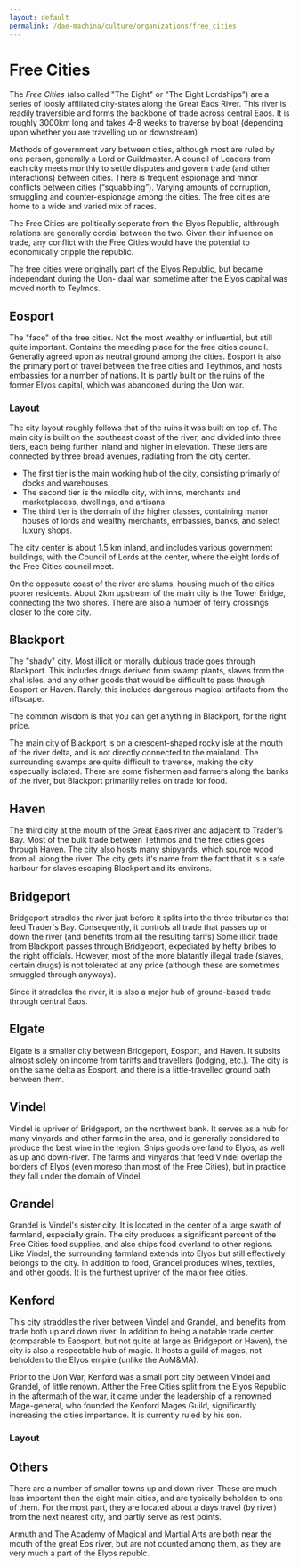 ```yaml
---
layout: default
permalink: /dae-machina/culture/organizations/free_cities
---
```


# Free Cities

The *Free Cities* (also called "The Eight" or "The Eight Lordships") are a series of loosly affiliated city-states along the Great Eaos River.
This river is readily traversible and forms the backbone of trade across central Eaos.
It is roughly 3000km long and takes 4-8 weeks to traverse by boat (depending upon whether you are travelling up or downstream)

Methods of government vary between cities, although most are ruled by one person, generally a Lord or Guildmaster. 
A council of Leaders from each city meets monthly to settle disputes and govern trade (and other interactions) between cities. There is frequent espionage and minor conflicts between cities (“squabbling”). 
Varying amounts of corruption, smuggling and counter-espionage among the cities. The free cities are home to a wide and varied mix of races. 

The Free Cities are politically seperate from the Elyos Republic, althrough relations are generally cordial between the two. Given their influence on trade, 
any conflict with the Free Cities would have the potential to economically cripple the republic.

The free cities were originally part of the Elyos Republic, but became independant during the Uon-'daal war, sometime after the Elyos capital was moved north to Teylmos.

## Eosport

The "face" of the free cities. Not the most wealthy or influential, but still quite important. Contains the meeding place for the free cities council.
Generally agreed upon as neutral ground among the cities. 
Eosport is also the primary port of travel between the free cities and Teythmos, and hosts embassies for a number of nations.
It is partly built on the ruins of the former Elyos capital, which was abandoned during the Uon war.

### Layout

The city layout roughly follows that of the ruins it was built on top of.
The main city is built on the southeast coast of the river, and divided into three tiers, each being further inland and higher in elevation.
These tiers are connected by three broad avenues, radiating from the city center.
 - The first tier is the main working hub of the city, consisting primarly of docks and warehouses.
 - The second tier is the middle city, with inns, merchants and marketplacess, dwellings, and artisans.
 - The third tier is the domain of the higher classes, containing manor houses of lords and wealthy merchants, embassies, banks, and select luxury shops.

The city center is about 1.5 km inland, and includes various government buildings, with the Council of Lords at the center, where the eight lords of the Free Cities council meet.

On the opposute coast of the river are slums, housing much of the cities poorer residents.
About 2km upstream of the main city is the Tower Bridge, connecting the two shores.
There are also a number of ferry crossings closer to the core city.

## Blackport

The "shady" city. Most illicit or morally dubious trade goes through Blackport. This includes drugs derived from swamp plants, slaves from the xhal isles, and any other goods 
that would be difficult to pass through Eosport or Haven. Rarely, this includes dangerous magical artifacts from the riftscape.

The common wisdom is that you can get anything in Blackport, for the right price.

The main city of Blackport is on a crescent-shaped rocky isle at the mouth of the river delta, and is not directly connected to the mainland. The surrounding swamps are quite difficult to traverse, making the city especually isolated.
There are some fishermen and farmers along the banks of the river, but Blackport primarilly relies on trade for food.

## Haven

The third city at the mouth of the Great Eaos river and adjacent to Trader's Bay. Most of the bulk trade between Tethmos and the free cities goes through Haven. 
The city also hosts many shipyards, which source wood from all along the river. 
The city gets it's name from the fact that it is a safe harbour for slaves escaping Blackport and its environs.

## Bridgeport

Bridgeport stradles the river just before it splits into the three tributaries that feed Trader's Bay. Consequently, it controls all trade that passes up or down the river (and benefits from all the resulting tarifs)
Some illicit trade from Blackport passes through Bridgeport, expediated by hefty bribes to the right officials. However, most of the more blatantly illegal trade (slaves, certain drugs) is not tolerated at any price 
(although these are sometimes smuggled through anyways). 

Since it straddles the river, it is also a major hub of ground-based trade through central Eaos.

## Elgate

Elgate is a smaller city between Bridgeport, Eosport, and Haven. It subsits almost solely on income from tariffs and travellers (lodging, etc.). 
The city is on the same delta as Eosport, and there is a little-travelled ground path between them.

## Vindel

Vindel is upriver of Bridgeport, on the northwest bank. It serves as a hub for many vinyards and other farms in the area, and is generally considered to produce the best wine in the region. 
Ships goods overland to Elyos, as well as up and down-river.
The farms and vinyards that feed Vindel overlap the borders of Elyos (even moreso than most of the Free Cities), but in practice they fall under the domain of Vindel.

## Grandel

Grandel is Vindel's sister city. It is located in the center of a large swath of farmland, especially grain. The city produces a significant percent of the Free Cities food supplies, and also ships food overland to other regions.
Like Vindel, the surrounding farmland extends into Elyos but still effectively belongs to the city.
In addition to food, Grandel produces wines, textiles, and other goods. It is the furthest upriver of the major free cities.

## Kenford

This city straddles the river between Vindel and Grandel, and benefits from trade both up and down river.
In addition to being a notable trade center (comparable to Eaosport, but not quite at large as Bridgeport or Haven), the city is also a respectable hub of magic.
It hosts a guild of mages, not beholden to the Elyos empire (unlike the AoM&MA).

Prior to the Uon War, Kenford was a small port city between Vindel and Grandel, of little renown. Afther the Free Cities split from the Elyos Republic in the aftermath of the war, it came under the leadership of a renowned
Mage-general, who founded the Kenford Mages Guild, significantly increasing the cities importance. It is currently ruled by his son.

### Layout



## Others

There are a number of smaller towns up and down river. These are much less important then the eight main cities, and are typically beholden to one of them. 
For the most part, they are located about a days travel (by river) from the next nearest city, and partly serve as rest points.

Armuth and The Academy of Magical and Martial Arts are both near the mouth of the great Eos river, but are not counted among them, as they are very much a part of the Elyos republc.
